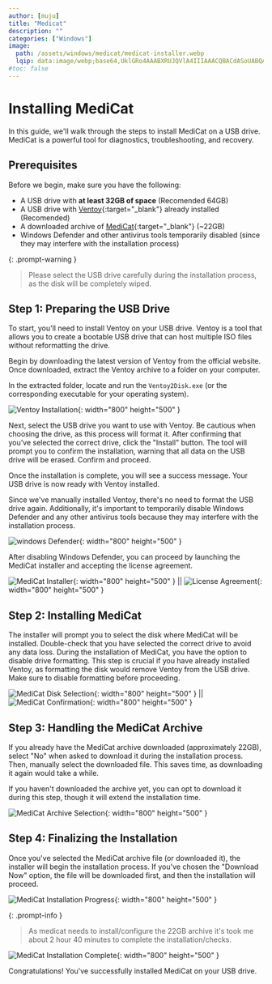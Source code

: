 ```yaml
---
author: [muju]
title: "Medicat"
description: ""
categories: ["Windows"]
image:
  path: /assets/windows/medicat/medicat-installer.webp
  lqip: data:image/webp;base64,UklGRo4AAABXRUJQVlA4IIIAAACQBACdASoUABQAPpE+mkkloyKhKAqosBIJaQAD5dEbh0mdm3zVYyZat3bz8AAA/vePq5VHSwteM21rOJII/xR6/lZdCKMfS4Z3FHkWJihZP232CKXcWVfdfKIEYmTcJAdlyVwV88KazXNYKdiD9Cq/7I+A0YKyoZ18ywr+FAIAAAAA
#toc: false
---
```

# Installing MediCat

In this guide, we'll walk through the steps to install MediCat on a USB drive. MediCat is a powerful tool for diagnostics, troubleshooting, and recovery. 

## Prerequisites

Before we begin, make sure you have the following:
- A USB drive with **at least 32GB of space** (Recomended 64GB)
- A USB drive with [Ventoy](https://github.com/ventoy/Ventoy/releases){:target="_blank"} already installed (Recomended)
- A downloaded archive of [MediCat](https://medicatusb.com/){:target="_blank"} (~22GB)
- Windows Defender and other antivirus tools temporarily disabled (since they may interfere with the installation process)

{: .prompt-warning }
> Please select the USB drive carefully during the installation process, as the disk will be completely wiped.

## Step 1: Preparing the USB Drive

To start, you'll need to install Ventoy on your USB drive. Ventoy is a tool that allows you to create a bootable USB drive that can host multiple ISO files without reformatting the drive. 

Begin by downloading the latest version of Ventoy from the official website. Once downloaded, extract the Ventoy archive to a folder on your computer. 

In the extracted folder, locate and run the `Ventoy2Disk.exe` (or the corresponding executable for your operating system).

![Ventoy Installation](/assets/windows/medicat/ventoy.png){: width="800" height="500" }

Next, select the USB drive you want to use with Ventoy. Be cautious when choosing the drive, as this process will format it. After confirming that you’ve selected the correct drive, click the "Install" button. The tool will prompt you to confirm the installation, warning that all data on the USB drive will be erased. Confirm and proceed.
 
Once the installation is complete, you will see a success message. Your USB drive is now ready with Ventoy installed.

Since we've manually installed Ventoy, there's no need to format the USB drive again. Additionally, it's important to temporarily disable Windows Defender and any other antivirus tools because they may interfere with the installation process.

![windows Defender](/assets/windows/medicat/medicat-installer6.png){: width="800" height="500" } 

After disabling Windows Defender, you can proceed by launching the MediCat installer and accepting the license agreement.

![MediCat Installer](/assets/windows/medicat/medicat-installer1.png){: width="800" height="500" } || ![License Agreement](/assets/windows/medicat/license.png){: width="800" height="500" }

## Step 2: Installing MediCat

The installer will prompt you to select the disk where MediCat will be installed. Double-check that you have selected the correct drive to avoid any data loss. During the installation of MediCat, you have the option to disable drive formatting. This step is crucial if you have already installed Ventoy, as formatting the disk would remove Ventoy from the USB drive. Make sure to disable formatting before proceeding.


![MediCat Disk Selection](/assets/windows/medicat/medicat-installer2.png){: width="800" height="500" } || ![MediCat Confirmation](/assets/windows/medicat/medicat-installer3.png){: width="800" height="500" }

## Step 3: Handling the MediCat Archive

If you already have the MediCat archive downloaded (approximately 22GB), select "No" when asked to download it during the installation process. Then, manually select the downloaded file. This saves time, as downloading it again would take a while.

If you haven't downloaded the archive yet, you can opt to download it during this step, though it will extend the installation time.

![MediCat Archive Selection](/assets/windows/medicat/medicat-installer4.png){: width="800" height="500" }

## Step 4: Finalizing the Installation

Once you've selected the MediCat archive file (or downloaded it), the installer will begin the installation process. If you've chosen the "Download Now" option, the file will be downloaded first, and then the installation will proceed.

![MediCat Installation Progress](/assets/windows/medicat/medicat-installer5.png){: width="800" height="500" }

{: .prompt-info }
> As medicat needs to install/configure the 22GB archive it's took me about 2 hour 40 minutes to complete the installation/checks.

![MediCat Installation Complete](/assets/windows/medicat/medicat-installer7.png){: width="800" height="500" }

Congratulations! You've successfully installed MediCat on your USB drive.


<!-- # Testing the Medicat

As we have installed the medicat lets test the medicat to reset the windows credentials from the proxmox container 

I have connected the pendrive to my proxmox host and changed the boot order to boot to the usb drive and disabled the secure boot under bios > Device Manager > Secure Boot Configuration > Attempt Secure Boot and Pass Through the USB Device to the VM:

test1.png 
test2.png
-->